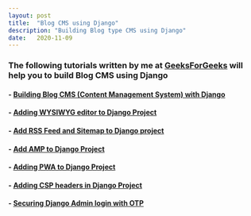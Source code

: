 ```yaml
---
layout: post
title:  "Blog CMS using Django"
description: "Building Blog type CMS using Django"
date:   2020-11-09
---
```

### The following tutorials written by me at [GeeksForGeeks](https://www.geeksforgeeks.org/) will help you to build Blog CMS using Django

#### - [Building Blog CMS (Content Management System) with Django](https://www.geeksforgeeks.org/how-to-build-progressive-web-application-and-submit-it-to-the-play-store/)

#### - [Adding WYSIWYG editor to Django Project](https://www.geeksforgeeks.org/adding-wysiwyg-editor-to-django-project/)

#### - [Add RSS Feed and Sitemap to Django project](https://www.geeksforgeeks.org/how-to-add-rss-feed-and-sitemap-to-django-project/)

#### - [Add AMP to Django Project](https://www.geeksforgeeks.org/how-to-add-amp-to-django-project/)

#### - [Adding PWA to Django Project](https://www.geeksforgeeks.org/make-pwa-of-a-django-project/)

#### - [Adding CSP headers in Django Project](https://www.geeksforgeeks.org/adding-csp-headers-in-django-project/)

#### - [Securing Django Admin login with OTP](https://www.geeksforgeeks.org/securing-django-admin-login-with-otp-2-factor-authentication/)
